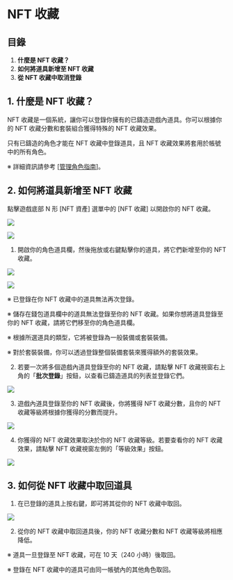 # NFT 收藏

## 目錄

1. **什麼是 NFT 收藏？**
2. **如何將道具新增至 NFT 收藏**
3. **從 NFT 收藏中取消登錄**

## 1. 什麼是 NFT 收藏？

NFT 收藏是一個系統，讓你可以登錄你擁有的已鑄造遊戲內道具。你可以根據你的 NFT 收藏分數和套裝組合獲得特殊的 NFT 收藏效果。

只有已鑄造的角色才能在 NFT 收藏中登錄道具，且 NFT 收藏效果將套用於帳號中的所有角色。

※ 詳細資訊請參考 \[[管理角色指南](https://docs.maplestoryn.io/msn-101/beginners-guide/get-started/manage-character)]。

## 2. 如何將道具新增至 NFT 收藏

點擊遊戲底部 N 形 \[NFT 資產] 選單中的 \[NFT 收藏] 以開啟你的 NFT 收藏。

![](../../../.gitbook/assets/image_1747236285855_552.png)

![](../../../.gitbook/assets/image_1747236285855_762.png)

1. 開啟你的角色道具欄，然後拖放或右鍵點擊你的道具，將它們新增至你的 NFT 收藏。

![](../../../.gitbook/assets/image_1747236285855_494.png)

![](../../../.gitbook/assets/image_1747236285855_0.png)

※ 已登錄在你 NFT 收藏中的道具無法再次登錄。

※ 儲存在錢包道具欄中的道具無法登錄至你的 NFT 收藏。如果你想將道具登錄至你的 NFT 收藏，請將它們移至你的角色道具欄。

※ 根據所選道具的類型，它將被登錄為一般裝備或套裝裝備。

※ 對於套裝裝備，你可以透過登錄整個裝備套裝來獲得額外的套裝效果。

2. 若要一次將多個遊戲內道具登錄至你的 NFT 收藏，請點擊 NFT 收藏視窗右上角的「**批次登錄**」按鈕，以查看已鑄造道具的列表並登錄它們。

![](../../../.gitbook/assets/image_1747236285855_663.png)

3. 遊戲內道具登錄至你的 NFT 收藏後，你將獲得 NFT 收藏分數，且你的 NFT 收藏等級將根據你獲得的分數而提升。

![](../../../.gitbook/assets/image_1747236285855_528.png)

4. 你獲得的 NFT 收藏效果取決於你的 NFT 收藏等級。若要查看你的 NFT 收藏效果，請點擊 NFT 收藏視窗左側的「等級效果」按鈕。

![](../../../.gitbook/assets/image_1747236285855_637.png)

## 3. 如何從 NFT 收藏中取回道具

1. 在已登錄的道具上按右鍵，即可將其從你的 NFT 收藏中取回。

![](../../../.gitbook/assets/image_1747236285855_911.png)

2. 從你的 NFT 收藏中取回道具後，你的 NFT 收藏分數和 NFT 收藏等級將相應降低。

※ 道具一旦登錄至 NFT 收藏，可在 10 天（240 小時）後取回。

※ 登錄在 NFT 收藏中的道具可由同一帳號內的其他角色取回。
